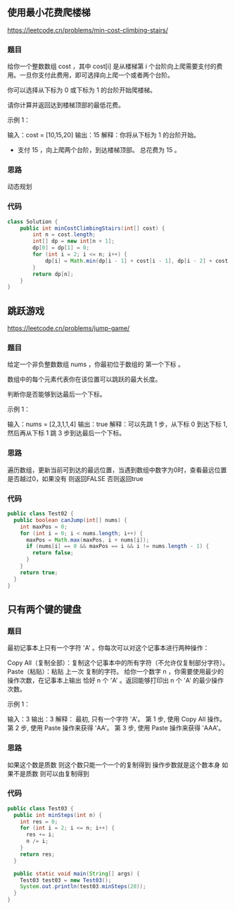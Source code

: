 ## 使用最小花费爬楼梯

https://leetcode.cn/problems/min-cost-climbing-stairs/

### 题目

给你一个整数数组 cost ，其中 cost[i] 是从楼梯第 i 个台阶向上爬需要支付的费用。一旦你支付此费用，即可选择向上爬一个或者两个台阶。

你可以选择从下标为 0 或下标为 1 的台阶开始爬楼梯。

请你计算并返回达到楼梯顶部的最低花费。



示例 1：

输入：cost = [10,15,20]
输出：15
解释：你将从下标为 1 的台阶开始。

- 支付 15 ，向上爬两个台阶，到达楼梯顶部。
  总花费为 15 。

### 思路

动态规划

### 代码

```java
class Solution {
    public int minCostClimbingStairs(int[] cost) {
        int n = cost.length;
        int[] dp = new int[n + 1];
        dp[0] = dp[1] = 0;
        for (int i = 2; i <= n; i++) {
            dp[i] = Math.min(dp[i - 1] + cost[i - 1], dp[i - 2] + cost[i - 2]);
        }
        return dp[n];
    }
}
```

## 跳跃游戏

https://leetcode.cn/problems/jump-game/

### 题目

给定一个非负整数数组 nums ，你最初位于数组的 第一个下标 。

数组中的每个元素代表你在该位置可以跳跃的最大长度。

判断你是否能够到达最后一个下标。



示例 1：

输入：nums = [2,3,1,1,4]
输出：true
解释：可以先跳 1 步，从下标 0 到达下标 1, 然后再从下标 1 跳 3 步到达最后一个下标。

### 思路

遍历数组，更新当前可到达的最远位置，当遇到数组中数字为0时，查看最远位置是否越过0，如果没有 则返回FALSE 否则返回true

### 代码

```java
public class Test02 {
  public boolean canJump(int[] nums) {
    int maxPos = 0;
    for (int i = 0; i < nums.length; i++) {
      maxPos = Math.max(maxPos, i + nums[i]);
      if (nums[i] == 0 && maxPos == i && i != nums.length - 1) {
        return false;
      }
    }
    return true;
  }
}
```

## 只有两个键的键盘

### 题目

最初记事本上只有一个字符 'A' 。你每次可以对这个记事本进行两种操作：

Copy All（复制全部）：复制这个记事本中的所有字符（不允许仅复制部分字符）。
Paste（粘贴）：粘贴 上一次 复制的字符。
给你一个数字 n ，你需要使用最少的操作次数，在记事本上输出 恰好 n 个 'A' 。返回能够打印出 n 个 'A' 的最少操作次数。



示例 1：

输入：3
输出：3
解释：
最初, 只有一个字符 'A'。
第 1 步, 使用 Copy All 操作。
第 2 步, 使用 Paste 操作来获得 'AA'。
第 3 步, 使用 Paste 操作来获得 'AAA'。



### 思路

如果这个数是质数 则这个数只能一个一个的复制得到 操作步数就是这个数本身 如果不是质数 则可以由复制得到

### 代码

```java
public class Test03 {
  public int minSteps(int n) {
    int res = 0;
    for (int i = 2; i <= n; i++) {
      res += i;
      n /= i;
    }
    return res;
  }

  public static void main(String[] args) {
    Test03 test03 = new Test03();
    System.out.println(test03.minSteps(20));
  }
}
```



